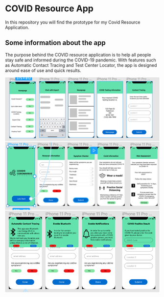 # COVID Resource App

In this repository you will find the prototype for my Covid Resource Application.

## Some information about the app

The purpose behind the COVID resource application is to help all people stay safe and informed during the COVID-19 pandemic. 
With features such as Automatic Contact Tracing and Test Center Locator, the app is designed around ease of use and quick results.

![ScreenShot](/Screen%20Shot%202020-11-12%20at%2010.52.55%20PM.png)
![ScreenShot](/Screen%20Shot%202020-11-12%20at%2010.53.00%20PM.png)
![ScreenShot](/Screen%20Shot%202020-11-12%20at%2010.53.04%20PM.png)

